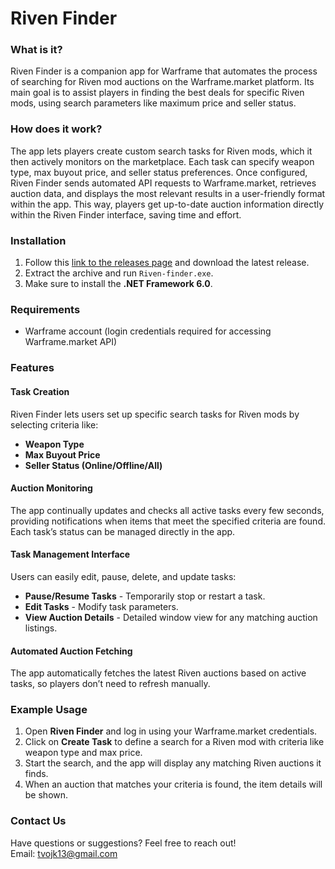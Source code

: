 # Riven Finder

### What is it?
Riven Finder is a companion app for Warframe that automates the process of searching for Riven mod auctions on the Warframe.market platform. Its main goal is to assist players in finding the best deals for specific Riven mods, using search parameters like maximum price and seller status.

### How does it work?
The app lets players create custom search tasks for Riven mods, which it then actively monitors on the marketplace. Each task can specify weapon type, max buyout price, and seller status preferences. Once configured, Riven Finder sends automated API requests to Warframe.market, retrieves auction data, and displays the most relevant results in a user-friendly format within the app. This way, players get up-to-date auction information directly within the Riven Finder interface, saving time and effort.

### Installation
1. Follow this [link to the releases page](https://github.com/tvojk13/Riven-Finder/releases) and download the latest release.
2. Extract the archive and run `Riven-finder.exe`.
3. Make sure to install the **.NET Framework 6.0**.

### Requirements
- Warframe account (login credentials required for accessing Warframe.market API)

### Features
#### Task Creation
Riven Finder lets users set up specific search tasks for Riven mods by selecting criteria like:
- **Weapon Type**
- **Max Buyout Price**
- **Seller Status (Online/Offline/All)**

#### Auction Monitoring
The app continually updates and checks all active tasks every few seconds, providing notifications when items that meet the specified criteria are found. Each task’s status can be managed directly in the app.

#### Task Management Interface
Users can easily edit, pause, delete, and update tasks:
- **Pause/Resume Tasks** - Temporarily stop or restart a task.
- **Edit Tasks** - Modify task parameters.
- **View Auction Details** - Detailed window view for any matching auction listings.
  
#### Automated Auction Fetching
The app automatically fetches the latest Riven auctions based on active tasks, so players don’t need to refresh manually.

### Example Usage
1. Open **Riven Finder** and log in using your Warframe.market credentials.
2. Click on **Create Task** to define a search for a Riven mod with criteria like weapon type and max price.
3. Start the search, and the app will display any matching Riven auctions it finds.
4. When an auction that matches your criteria is found,  the item details will be shown.

### Contact Us
Have questions or suggestions? Feel free to reach out!  
Email: tvojk13@gmail.com
